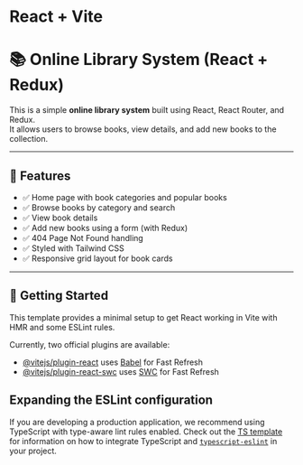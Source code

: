 # React + Vite

# 📚 Online Library System (React + Redux)

This is a simple **online library system** built using React, React Router, and Redux.  
It allows users to browse books, view details, and add new books to the collection.

---

## 🔧 Features

- ✅ Home page with book categories and popular books
- ✅ Browse books by category and search
- ✅ View book details
- ✅ Add new books using a form (with Redux)
- ✅ 404 Page Not Found handling
- ✅ Styled with Tailwind CSS
- ✅ Responsive grid layout for book cards

---

## 🚀 Getting Started

This template provides a minimal setup to get React working in Vite with HMR and some ESLint rules.

Currently, two official plugins are available:

- [@vitejs/plugin-react](https://github.com/vitejs/vite-plugin-react/blob/main/packages/plugin-react) uses [Babel](https://babeljs.io/) for Fast Refresh
- [@vitejs/plugin-react-swc](https://github.com/vitejs/vite-plugin-react/blob/main/packages/plugin-react-swc) uses [SWC](https://swc.rs/) for Fast Refresh

## Expanding the ESLint configuration

If you are developing a production application, we recommend using TypeScript with type-aware lint rules enabled. Check out the [TS template](https://github.com/vitejs/vite/tree/main/packages/create-vite/template-react-ts) for information on how to integrate TypeScript and [`typescript-eslint`](https://typescript-eslint.io) in your project.
